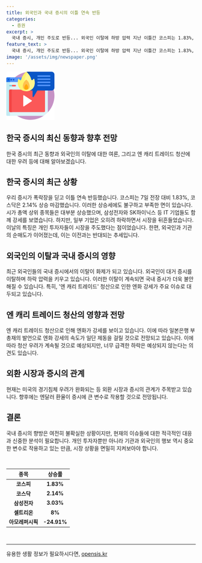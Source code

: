 ```yaml
---
title: 외국인과 국내 증시의 이틀 연속 반등
categories:
  - 증권
excerpt: >
  국내 증시, 개인 주도로 반등... 외국인 이탈에 하방 압력 지난 이틀간 코스피는 1.83%, 코스닥은 2.14% 상승했지만, 외국인 대규모 순매도로 하락 우려. 엔 캐리 트레이드 청산 우려, 엔화 강세 속도 제동. 미국의 경기침체 우려 감소로 엔달러 환율이 증시 변수될 전망. 외국인 이탈의 영향과 엔 캐리 트레이드 청산에 관한 전문가 의견도 주목받고 있다.
feature_text: >
  국내 증시, 개인 주도로 반등... 외국인 이탈에 하방 압력 지난 이틀간 코스피는 1.83%, 코스닥은 2.14% 상승했지만, 외국인 대규모 순매도로 하락 우려. 엔 캐리 트레이드 청산 우려, 엔화 강세 속도 제동. 미국의 경기침체 우려 감소로 엔달러 환율이 증시 변수될 전망. 외국인 이탈의 영향과 엔 캐리 트레이드 청산에 관한 전문가 의견도 주목받고 있다.
image: '/assets/img/newspaper.png'
---
```


<p><img src="/assets/img/news.png" alt="rentncar 속보" /></p>

<h2>한국 증시의 최신 동향과 향후 전망</h2>

<p>한국 증시의 최근 동향과 외국인의 이탈에 대한 여론, 그리고 엔 캐리 트레이드 청산에 대한 우려 등에 대해 알아보겠습니다.</p>

<h2>한국 증시의 최근 상황</h2>

<p data-ke-size="size16">우리 증시가 폭락장을 딛고 이틀 연속 반등했습니다. 코스피는 7일 전장 대비 1.83%, 코스닥은 2.14% 상승 마감했습니다. 이러한 상승세에도 불구하고 부족한 면이 있습니다. 시가 총액 상위 종목들은 대부분 상승했으며, 삼성전자와 SK하이닉스 등 IT 기업들도 함께 강세를 보였습니다. 하지만, 일부 기업은 오히려 하락하면서 시장을 뒤흔들었습니다. 이날의 특징은 개인 투자자들이 시장을 주도했다는 점이었습니다. 한편, 외국인과 기관의 순매도가 이어졌는데, 이는 이전과는 반대되는 추세입니다.</p>

<h2>외국인의 이탈과 국내 증시의 영향</h2>

<p data-ke-size="size16">최근 외국인들의 국내 증시에서의 이탈이 화제가 되고 있습니다. 외국인이 대거 증시를 이탈하며 하락 압력을 키우고 있습니다. 이러한 이탈이 계속되면 국내 증시가 더욱 불안해질 수 있습니다. 특히, '엔 캐리 트레이드' 청산으로 인한 엔화 강세가 주요 이슈로 대두되고 있습니다.</p>

<h2>엔 캐리 트레이드 청산의 영향과 전망</h2>

<p data-ke-size="size16">엔 캐리 트레이드 청산으로 인해 엔화가 강세를 보이고 있습니다. 이에 따라 일본은행 부총재의 발언으로 엔화 강세의 속도가 일단 제동을 걸릴 것으로 전망되고 있습니다. 이에 따라 청산 우려가 계속될 것으로 예상되지만, 너무 급격한 하락은 예상되지 않는다는 의견도 있습니다.</p>

<h2>외환 시장과 증시의 관계</h2>

<p data-ke-size="size16">현재는 미국의 경기침체 우려가 완화되는 등 외환 시장과 증시의 관계가 주목받고 있습니다. 향후에는 엔달러 환율이 증시에 큰 변수로 작용할 것으로 전망됩니다.</p>

<h2>결론</h2>

<p data-ke-size="size16">국내 증시의 향방은 여전히 불확실한 상황이지만, 현재의 이슈들에 대한 적극적인 대응과 신중한 분석이 필요합니다. 개인 투자자뿐만 아니라 기관과 외국인의 행보 역시 중요한 변수로 작용하고 있는 만큼, 시장 상황을 면밀히 지켜보아야 합니다.</p>

<p data-ke-size="size16">&nbsp;</p>

<table>
    <thead>
        <tr>
            <th style="text-align: center;">종목</th>
            <th style="text-align: center;">상승률</th>
        </tr>
    </thead>
    <tbody>
        <tr>
            <td style="text-align: center;"><b>코스피</b></td>
            <td style="text-align: center;"><b>1.83%</b></td>
        </tr>
        <tr>
            <td style="text-align: center;"><b>코스닥</b></td>
            <td style="text-align: center;"><b>2.14%</b></td>
        </tr>
        <tr>
            <td style="text-align: center;"><b>삼성전자</b></td>
            <td style="text-align: center;"><b>3.03%</b></td>
        </tr>
        <tr>
            <td style="text-align: center;"><b>셀트리온</b></td>
            <td style="text-align: center;"><b>8%</b></td>
        </tr>
        <tr>
            <td style="text-align: center;"><b>아모레퍼시픽</b></td>
            <td style="text-align: center;"><b>-24.91%</b></td>
        </tr>
    </tbody>
</table>

<p data-ke-size="size16">&nbsp;</p>

<p><hr></p>
유용한 생활 정보가 필요하시다면, <a href="https://opensis.kr" rel="dofollow">opensis.kr</a>


